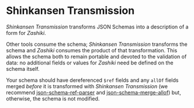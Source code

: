 # Shinkansen Transmission

*Shinkansen Transmission* transforms JSON Schemas into a description of a form for *Zashiki*.

Other tools consume the schema; *Shinkansen Transmission* transforms the schema and *Zashiki* consumes the product of that transformation. This allows the schema both to remain portable and devoted to the validation of data: no additional fields or values for *Zashiki* need be defined on the schema itself.

Your schema should have dereferenced `$ref` fields and any `allOf` fields merged _before_ it is transformed with *Shinkansen Transmission* (we recommend [json-schema-ref-parser](https://www.npmjs.com/package/json-schema-ref-parser) and [json-schema-merge-allof](https://www.npmjs.com/package/json-schema-merge-allof)) but, otherwise, the schema is not modified.
